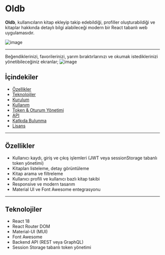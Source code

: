 # Oldb

**Oldb**, kullanıcıların kitap ekleyip takip edebildiği, profiller oluşturabildiği ve kitaplar hakkında detaylı bilgi alabileceği modern bir React tabanlı web uygulamasıdır.

![image](https://github.com/user-attachments/assets/d2a28a74-3c3f-4184-a3e7-949892c2e323)

---

Beğendiklerinizi, favorilerinizi, yarım bıraktırlarınızı ve okumak istediklerinizi yönetibileceğiniz ekranlar;
![image](https://github.com/user-attachments/assets/47e282d3-1d87-4353-8be2-3b340a166ccc)


## İçindekiler

- [Özellikler](#özellikler)
- [Teknolojiler](#teknolojiler)
- [Kurulum](#kurulum)
- [Kullanım](#kullanım)
- [Token & Oturum Yönetimi](#token--oturum-yönetimi)
- [API](#api)
- [Katkıda Bulunma](#katkıda-bulunma)
- [Lisans](#lisans)

---

## Özellikler

- Kullanıcı kaydı, giriş ve çıkış işlemleri (JWT veya sessionStorage tabanlı token yönetimi)
- Kitapları listeleme, detay görüntüleme
- Kitap arama ve filtreleme
- Kullanıcı profili ve kullanıcı bazlı kitap takibi
- Responsive ve modern tasarım
- Material UI ve Font Awesome entegrasyonu

---

## Teknolojiler

- React 18
- React Router DOM
- Material-UI (MUI)
- Font Awesome
- Backend API (REST veya GraphQL)
- Session Storage tabanlı token yönetimi
